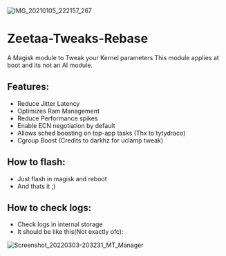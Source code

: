 ![IMG_20210105_222157_267](https://user-images.githubusercontent.com/67799176/103706233-6f91f780-4fa4-11eb-877c-5d47a1c27cdb.jpg)
# Zeetaa-Tweaks-Rebase
A Magisk module to Tweak your Kernel parameters
This module applies at boot and its not an AI module.

## Features:
- Reduce Jitter Latency
- Optimizes Ram Management
- Reduce Performance spikes
- Enable ECN negotiation by default
- Allows sched boosting on top-app tasks (Thx to tytydraco)
- Cgroup Boost (Credits to darkhz for uclamp tweak)

## How to flash:
- Just flash in magisk and reboot
- And thats it ;)

## How to check logs:
- Check logs in internal storage
- It should be like this(Not exactly ofc):

![Screenshot_20220303-203231_MT_Manager](https://user-images.githubusercontent.com/67799176/156649692-527751b0-05cb-4914-894e-c1686d58028c.png)
